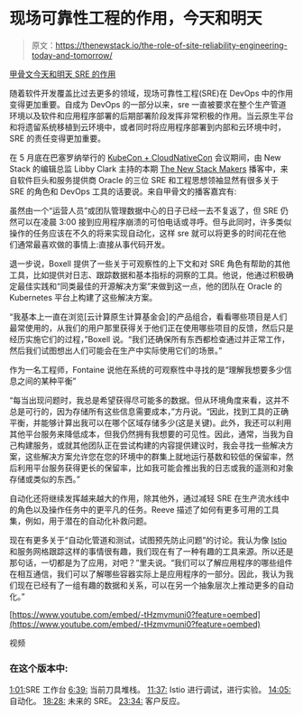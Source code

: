 # 现场可靠性工程的作用，今天和明天

> 原文：<https://thenewstack.io/the-role-of-site-reliability-engineering-today-and-tomorrow/>

[甲骨文今天和明天 SRE 的作用](https://thenewstack.simplecast.com/episodes/oracles-vision-of-the-role-of-an-sre-today-and-tomorrow)

随着软件开发覆盖比过去更多的领域，现场可靠性工程(SRE)在 DevOps 中的作用变得更加重要。自成为 DevOps 的一部分以来，sre 一直被要求在整个生产管道环境以及软件和应用程序部署的后期部署阶段发挥非常积极的作用。当云原生平台和将遗留系统移植到云环境中，或者同时将应用程序部署到内部和云环境中时，SRE 的责任变得更加重要。

在 5 月底在巴塞罗纳举行的 [KubeCon + CloudNativeCon](https://events.linuxfoundation.org/events/kubecon-cloudnativecon-europe-2019/) 会议期间，由 New Stack 的编辑总监 Libby Clark 主持的本期 [The New Stack Makers](https://thenewstack.io/podcasts/makers) 播客中，来自软件巨头和服务提供商 Oracle 的三位 SRE 和工程思想领袖显然有很多关于 SRE 的角色和 DevOps 工具的话要说。来自甲骨文的播客嘉宾有:

虽然由一个“运营人员”或团队管理数据中心的日子已经一去不复返了，但 SRE 仍然可以在凌晨 3:00 接到应用程序崩溃的可怕电话或寻呼。但与此同时，许多类似操作的任务应该在不久的将来实现自动化，这样 sre 就可以将更多的时间花在他们通常最喜欢做的事情上:直接从事代码开发。

退一步说，Boxell 提供了一些关于可观察性的上下文和对 SRE 角色有帮助的其他工具，比如提供对日志、跟踪数据和基本指标的洞察的工具。他说，他通过积极确定最佳实践和“同类最佳的开源解决方案”来做到这一点，他的团队在 Oracle 的 Kubernetes 平台上构建了这些解决方案。

“我基本上一直在浏览[云计算原生计算基金会]的产品组合，看看哪些项目是人们最常使用的，从我们的用户那里获得关于他们正在使用哪些项目的反馈，然后只是经历实施它们的过程，”Boxell 说。“我们还确保所有东西都检查通过并正常工作，然后我们试图想出人们可能会在生产中实际使用它们的场景。”

作为一名工程师，Fontaine 说他在系统的可观察性中寻找的是“理解我想要多少信息之间的某种平衡”

“每当出现问题时，我总是希望获得尽可能多的数据。但从环境角度来看，这并不总是可行的，因为存储所有这些信息需要成本，”方丹说。“因此，找到工具的正确平衡，并能够计算出我可以在哪个区域存储多少(这是关键)。此外，我还可以利用其他平台服务来降低成本，但我仍然拥有我想要的可见性。因此，通常，当我为自己构建服务，或就其他团队正在尝试构建的内容提供建议时，我会寻找一些解决方案，这些解决方案允许您在您的环境中的群集上就地运行基数和较低的保留率，然后利用平台服务获得更长的保留率，比如我可能会推出我的日志或我的遥测和对象存储或类似的东西。”

自动化还将继续发挥越来越大的作用，除其他外，通过减轻 SRE 在生产流水线中的角色以及操作任务中的更平凡的任务。Reeve 描述了如何有更多可用的工具集，例如，用于潜在的自动化补救问题。

现在有更多关于“自动化管道和测试，试图预先防止问题”的讨论。我认为像 [Istio](https://istio.io/) 和服务网格跟踪这样的事情很有趣，我们现在有了一种有趣的工具来源。所以还是那句话，一切都是为了应用，对吧？”里夫说。“我们可以了解应用程序的哪些组件在相互通信，我们可以了解哪些容器实际上是应用程序的一部分。因此，我认为我们现在已经有了一组有趣的数据和关系，可以在另一个抽象层次上推动更多的自动化。”

[https://www.youtube.com/embed/-tHzmvmuni0?feature=oembed](https://www.youtube.com/embed/-tHzmvmuni0?feature=oembed)

视频

### 在这个版本中:

[1:01:](https://thenewstack.simplecast.com/episodes/oracles-vision-of-the-role-of-an-sre-today-and-tomorrow?t=1:01)SRE 工作台
[6:39:](https://thenewstack.simplecast.com/episodes/oracles-vision-of-the-role-of-an-sre-today-and-tomorrow?t=6:39) 当前刀具堆栈。
[11:37:](https://thenewstack.simplecast.com/episodes/oracles-vision-of-the-role-of-an-sre-today-and-tomorrow?t=11:37) Istio 进行调试，进行实验。
[14:05:](https://thenewstack.simplecast.com/episodes/oracles-vision-of-the-role-of-an-sre-today-and-tomorrow?t=14:05) 自动化。
[18:28:](https://thenewstack.simplecast.com/episodes/oracles-vision-of-the-role-of-an-sre-today-and-tomorrow?t=18:28) 未来的 SRE。
[23:34:](https://thenewstack.simplecast.com/episodes/oracles-vision-of-the-role-of-an-sre-today-and-tomorrow?t=23:34) 客户反应。

<svg xmlns:xlink="http://www.w3.org/1999/xlink" viewBox="0 0 68 31" version="1.1"><title>Group</title> <desc>Created with Sketch.</desc></svg>
